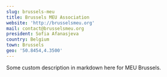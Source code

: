 ```yaml
---
slug: brussels-meu
title: Brussels MEU Association
website: 'http://brusselsmeu.org'
mail: contact@brusselsmeu.org
president: Sofia Afanasjeva
country: Belgium
town: Brussels
geo: '50.8454,4.3500'
---
```


Some custom description in markdown here for MEU Brussels.

